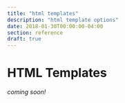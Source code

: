 ```yaml
---
title: "html templates"
description: "html template options"
date: 2018-01-30T00:00:00-04:00
section: reference
draft: true
---
```


# HTML Templates

_coming soon!_